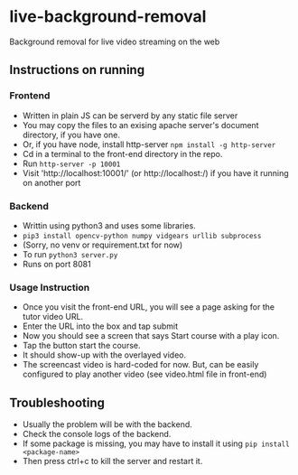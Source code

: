 # live-background-removal
Background removal for live video streaming on the web

## Instructions on running
### Frontend
- Written in plain JS can be serverd by any static file server
- You may copy the files to an exising apache server's document directory, if you have one.
- Or, if you have node, install http-server `npm install -g http-server`
- Cd in a terminal to the front-end directory in the repo.
- Run `http-server -p 10001`
- Visit 'http://localhost:10001/' (or http://localhost:<port>/) if you have it running on another port


### Backend
- Writtin using python3 and uses some libraries.
- `pip3 install opencv-python numpy vidgears urllib subprocess`
- (Sorry, no venv or requirement.txt for now)
- To run `python3 server.py`
- Runs on port 8081

### Usage Instruction
- Once you visit the front-end URL, you will see a page asking for the tutor video URL.
- Enter the URL into the box and tap submit
- Now you should see a screen that says Start course with a play icon.
- Tap the button start the course.
- It should show-up with the overlayed video.
- The screencast video is hard-coded for now. But, can be easily configured to play another video (see video.html file in front-end)


## Troubleshooting
- Usually the problem will be with the backend.
- Check the console logs of the backend.
- If some package is missing, you may have to install it using `pip install <package-name>`
- Then press ctrl+c to kill the server and restart it.
